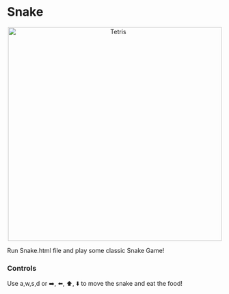 # Snake

<p align="center">
  <img src="https://www.hindustantimes.com/rf/image_size_960x540/HT/p2/2017/02/27/Pictures/_59b6d7ee-fcad-11e6-905d-7be79ae01fbf.jpg" width="500" title="Tetris">
</p>

Run Snake.html file and play some classic Snake Game!

<h3> Controls </h3>

Use a,w,s,d or ➡️, ⬅️, ⬆️, ⬇️ to move the snake and eat the food!